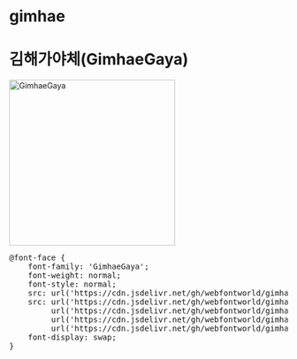 # gimhae

# 김해가야체(GimhaeGaya)

<a href="https://wess.tistory.com" target="_blank">
    <img src="https://webfontworld.github.io/gimhae/GimhaeGaya.jpg" alt="GimhaeGaya" style="width:300px">
</a>
<pre>
@font-face {
    font-family: 'GimhaeGaya';
    font-weight: normal;
    font-style: normal;
    src: url('https://cdn.jsdelivr.net/gh/webfontworld/gimhae/GimhaeGaya.eot');
    src: url('https://cdn.jsdelivr.net/gh/webfontworld/gimhae/GimhaeGaya.eot?#iefix') format('embedded-opentype'),
         url('https://cdn.jsdelivr.net/gh/webfontworld/gimhae/GimhaeGaya.woff2') format('woff2'),
         url('https://cdn.jsdelivr.net/gh/webfontworld/gimhae/GimhaeGaya.woff') format('woff'),
         url('https://cdn.jsdelivr.net/gh/webfontworld/gimhae/GimhaeGaya.ttf') format("truetype");
    font-display: swap;
} 
</pre>
